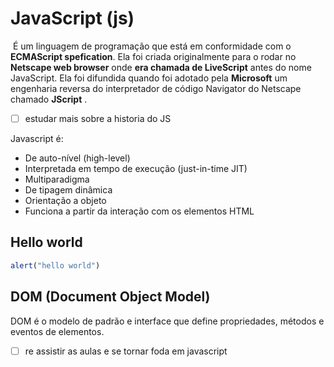 # JavaScript (js)

​	É um linguagem de programação que está em conformidade com o **ECMAScript spefication**. Ela foi criada originalmente para o rodar no **Netscape web browser** onde **era chamada de LiveScript** antes do nome JavaScript. Ela foi difundida quando foi adotado pela **Microsoft** um engenharia reversa do interpretador de código Navigator do Netscape chamado **JScript** .

- [ ] estudar mais sobre a historia do JS

Javascript é:

- De auto-nível (high-level)
- Interpretada em tempo de execução (just-in-time JIT)
- Multiparadigma 
- De tipagem dinâmica
- Orientação a objeto 
- Funciona a partir da interação com os elementos HTML

## Hello world

```javascript
alert("hello world")
```

## DOM (Document Object Model)

DOM é o modelo de padrão e interface que define propriedades, métodos e eventos de elementos.

- [ ] re assistir as aulas e se tornar foda em javascript 